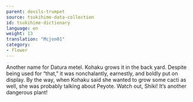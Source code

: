 ```yaml
---
parent: devils-trumpet
source: tsukihime-data-collection
id: tsukihime-dictionary
language: en
weight: 13
translation: "Mcjon01"
category:
- flower
---
```


Another name for Datura metel. Kohaku grows it in the back yard.
Despite being used for “that,” it was nonchalantly, earnestly, and boldly put on display.
By the way, when Kohaku said she wanted to grow some cacti as well, she was probably talking about Peyote. Watch out, Shiki! It’s another dangerous plant!
